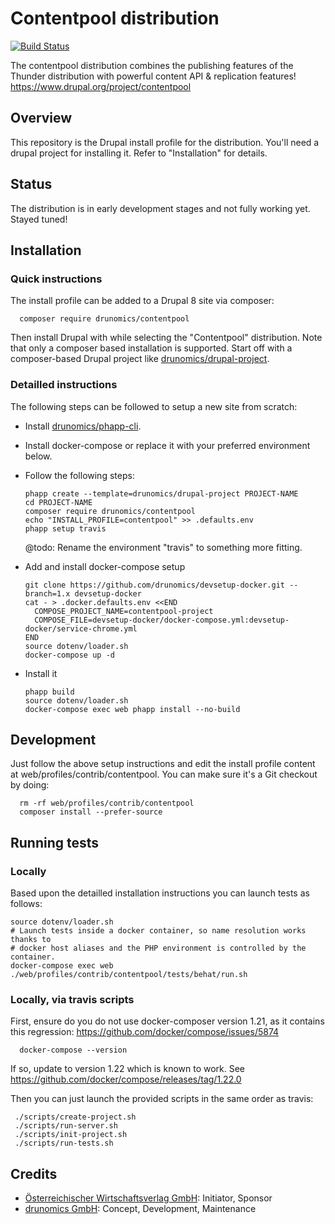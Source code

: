 # Contentpool distribution

[![Build Status](https://travis-ci.org/drunomics/contentpool.svg?branch=8.x-1.x)](https://travis-ci.org/drunomics/contentpool)

 The contentpool distribution combines the publishing features of the Thunder
 distribution with powerful content API & replication features! 
 https://www.drupal.org/project/contentpool 
 
## Overview

This repository is the Drupal install profile for the distribution. You'll
need a drupal project for installing it. Refer to "Installation" for details.

## Status

The distribution is in early development stages and not fully working yet. Stayed tuned!

## Installation

### Quick instructions

 The install profile can be added to a Drupal 8 site via composer:

      composer require drunomics/contentpool
      
  Then install Drupal with while selecting the "Contentpool" distribution.
  Note that only a composer based installation is supported. Start off with
  a composer-based Drupal project like [drunomics/drupal-project](https://github.com/drunomics/drupal-project).
  
### Detailled instructions

The following steps can be followed to setup a new site from scratch:

 - Install [drunomics/phapp-cli](https://github.com/drunomics/phapp-cli).
 - Install docker-compose or replace it with your preferred environment below.
 - Follow the following steps:

       phapp create --template=drunomics/drupal-project PROJECT-NAME
       cd PROJECT-NAME
       composer require drunomics/contentpool
       echo "INSTALL_PROFILE=contentpool" >> .defaults.env 
       phapp setup travis
      
   @todo: Rename the environment "travis" to something more fitting.
  
 - Add and install docker-compose setup
 
       git clone https://github.com/drunomics/devsetup-docker.git --branch=1.x devsetup-docker    
       cat - > .docker.defaults.env <<END
         COMPOSE_PROJECT_NAME=contentpool-project
         COMPOSE_FILE=devsetup-docker/docker-compose.yml:devsetup-docker/service-chrome.yml
       END
       source dotenv/loader.sh
       docker-compose up -d
     
 - Install it

       phapp build
       source dotenv/loader.sh
       docker-compose exec web phapp install --no-build
 

## Development

  Just follow the above setup instructions and edit the install profile
  content at web/profiles/contrib/contentpool. You can make sure it's a Git
  checkout by doing:
      
      rm -rf web/profiles/contrib/contentpool
      composer install --prefer-source

## Running tests

### Locally

Based upon the detailled installation instructions you can launch tests as
follows:

    source dotenv/loader.sh
    # Launch tests inside a docker container, so name resolution works thanks to
    # docker host aliases and the PHP environment is controlled by the container.
    docker-compose exec web ./web/profiles/contrib/contentpool/tests/behat/run.sh

### Locally, via travis scripts

 First, ensure do you do not use docker-composer version 1.21, as it contains
 this regression: https://github.com/docker/compose/issues/5874

      docker-compose --version

 If so, update to version 1.22 which is known to work. See
 https://github.com/docker/compose/releases/tag/1.22.0

 Then you can just launch the provided scripts in the same order as travis:
 
     ./scripts/create-project.sh
     ./scripts/run-server.sh
     ./scripts/init-project.sh
     ./scripts/run-tests.sh

## Credits

 - [Österreichischer Wirtschaftsverlag GmbH](https://www.drupal.org/%C3%B6sterreichischer-wirtschaftsverlag-gmbh): Initiator, Sponsor
 - [drunomics GmbH](https://www.drupal.org/drunomics): Concept, Development, Maintenance
